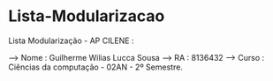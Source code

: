 # Lista-Modularizacao

Lista Modularização - AP CILENE :

--> Nome : Guilherme Wilias Lucca Sousa
--> RA : 8136432
--> Curso : Ciências da computação - 02AN - 2º Semestre.


